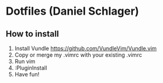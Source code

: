 # Dotfiles (Daniel Schlager)

## How to install

1. Install Vundle
	https://github.com/VundleVim/Vundle.vim
2. Copy or merge my .vimrc with your existing .vimrc
3. Run vim
4. :PluginInstall
5. Have fun!



